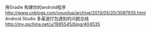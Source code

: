 用Gradle 构建你的android程序  
http://www.cnblogs.com/youxilua/archive/2013/05/20/3087935.html  
Android Studio 多渠道打包遇到的问题总结  
http://my.oschina.net/u/1995545/blog/404535
